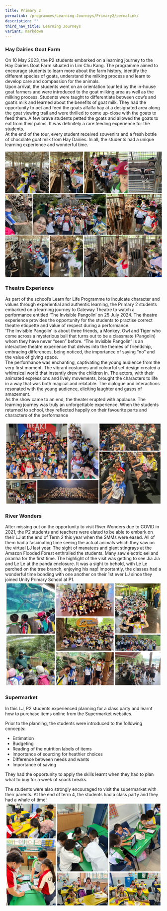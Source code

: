 ```yaml
---
title: Primary 2
permalink: /programmes/Learning-Journeys/Primary2/permalink/
description: ""
third_nav_title: Learning Journeys
variant: markdown
---
```

### **Hay Dairies Goat Farm**
On 10 May 2023, the P2 students embarked on a learning journey to the Hay Dairies Goat Farm situated in Lim Chu Kang. The programme aimed to encourage students to learn more about the farm history, identify the different species of goats, understand the milking process and learn to develop care and compassion for the animals.  
Upon arrival, the students went on an orientation tour led by the in-house goat farmers and were introduced to the goat milking area as well as the milking process. Students were taught to differentiate between cow’s and goat’s milk and learned about the benefits of goat milk.  They had the opportunity to pet and feed the goats alfalfa hay at a designated area along the goat viewing trail and were thrilled to come up-close with the goats to feed them. A few brave students petted the goats and allowed the goats to eat from their palms. It was definitely a rare feeding experience for the students.<br>
At the end of the tour, every student received souvenirs and a fresh bottle of chocolate goat milk from Hay Dairies. In all, the students had a unique learning experience and wonderful time.

![](/images/Learning%20Journeys/2023/Primary%202/p2%20lj%20hay%20dairies.png)

### **Theatre Experience**
As part of the school’s Learn for Life Programme to inculcate character and values through experiential and authentic learning, the Primary 2 students embarked on a learning journey to Gateway Theatre to watch a performance entitled ‘The Invisible Pangolin’ on 25 July 2024.  The theatre experience provides the opportunity for the students to practise correct theatre etiquette and value of respect during a performance.<br>
‘The Invisible Pangolin’ is about three friends, a Monkey, Owl and Tiger who come across a mysterious ball that turns out to be a classmate (Pangolin) whom they have never “seen” before. “The Invisible Pangolin” is an interactive theatre experience that delves into the themes of friendship, embracing differences, being noticed, the importance of saying “no” and the value of giving space. <br>
The performance was enchanting, captivating the young audience from the very first moment. The vibrant costumes and colourful set design created a whimsical world that instantly drew the children in. The actors, with their animated expressions and lively movements, brought the characters to life in a way that was both magical and relatable. The dialogue and interactions resonated with the young audience, eliciting laughter and gasps of amazement. <br>
As the show came to an end, the theater erupted with applause. The learning journey was truly an unforgettable experience. When the students returned to school, they reflected happily on their favourite parts and characters of the performance

![](/images/Learning%20Journeys/2024/P2_LJ_Theatre_Exp.png)

### **River Wonders**
After missing out on the opportunity to visit River Wonders due to COVID in 2021, the P2 students and teachers were elated to be able to embark on their LJ at the end of Term 2 this year when the SMMs were eased. All of them had a fascinating time seeing the actual animals which they saw on the virtual LJ last year. The sight of manatees and giant stingrays at the Amazon Flooded Forest enthralled the students. Many saw electric eel and piranha for the first time. The highlight of the visit was getting to see Jia Jia and Le Le at the panda enclosure. It was a sight to behold, with Le Le perched on the tree branch, enjoying his nap! Importantly, the classes had a wonderful time bonding with one another on their 1st ever LJ since they joined Unity Primary School at P1.
![](/images/Learning%20Journeys/2022/Primary%202/2022%20P2%20River%20Wonders.jpg)

### **Supermarket**
In this LJ, P2 students experienced planning for a class party and learnt how to purchase items online from the Supermarket websites.

Prior to the planning, the students were introduced to the following concepts:
* Estimation
* Budgeting
* Reading of the nutrition labels of items
* Importance of sourcing for heathier choices
* Difference between needs and wants
*  Importance of saving

They had the opportunity to apply the skills learnt when they had to plan what to buy for a week of snack breaks.

The students were also strongly encouraged to visit the supermarket with their parents. At the end of term 4, the students had a class party and they had a whale of time!
![](/images/Learning%20Journeys/2022/Primary%202/2022%20P2%20Supermarket.jpg)